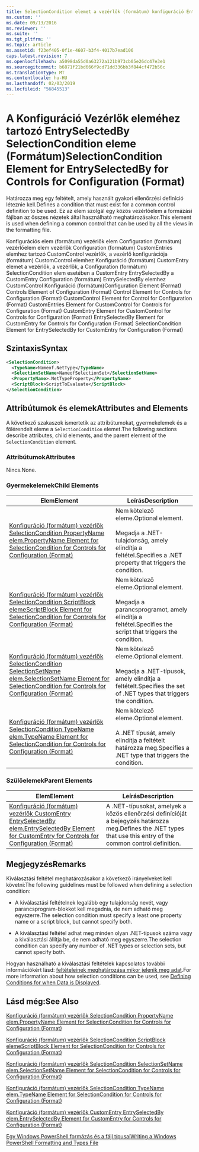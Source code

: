 ```yaml
---
title: SelectionCondition elemet a vezérlők (formátum) konfiguráció EntrySelectedBy |} A Microsoft Docs
ms.custom: ''
ms.date: 09/13/2016
ms.reviewer: ''
ms.suite: ''
ms.tgt_pltfrm: ''
ms.topic: article
ms.assetid: f23ef405-0f1e-4607-b3f4-4017b7ead106
caps.latest.revision: 7
ms.openlocfilehash: a5098da55d0a63272a121b973cb05e26dc47e3e1
ms.sourcegitcommit: b6871f21bd666f9cd71dd336bb3f844cf472b56c
ms.translationtype: MT
ms.contentlocale: hu-HU
ms.lasthandoff: 02/03/2019
ms.locfileid: "56845513"
---
```

# <a name="selectioncondition-element-for-entryselectedby-for-controls-for-configuration-format"></a><span data-ttu-id="172e4-102">A Konfiguráció Vezérlők eleméhez tartozó EntrySelectedBy SelectionCondition eleme (Formátum)</span><span class="sxs-lookup"><span data-stu-id="172e4-102">SelectionCondition Element for EntrySelectedBy for Controls for Configuration (Format)</span></span>

<span data-ttu-id="172e4-103">Határozza meg egy feltételt, amely használt gyakori ellenőrzési definíció léteznie kell.</span><span class="sxs-lookup"><span data-stu-id="172e4-103">Defines a condition that must exist for a common control definition to be used.</span></span> <span data-ttu-id="172e4-104">Ez az elem szolgál egy közös vezérlőelem a formázási fájlban az összes nézetek által használható meghatározásakor.</span><span class="sxs-lookup"><span data-stu-id="172e4-104">This element is used when defining a common control that can be used by all the views in the formatting file.</span></span>

<span data-ttu-id="172e4-105">Konfigurációs elem (formátum) vezérlők elem Configuration (formátum) vezérlőelem elem vezérlők Configuration (formátum) CustomEntries elemhez tartozó CustomControl vezérlők, a vezérlő konfigurációja (formátum) CustomControl elemhez Konfiguráció (formátum) CustomEntry elemet a vezérlők, a vezérlők, a Configuration (formátum) SelectionCondition elem esetében a CustomEntry EntrySelectedBy a CustomEntry Configuration (formátum) EntrySelectedBy elemhez CustomControl Konfiguráció (formátum)</span><span class="sxs-lookup"><span data-stu-id="172e4-105">Configuration Element (Format) Controls Element of Configuration (Format) Control Element for Controls for Configuration (Format) CustomControl Element for Control for Configuration (Format) CustomEntries Element for CustomControl for Controls for Configuration (Format) CustomEntry Element for CustomControl for Controls for Configuration (Format) EntrySelectedBy Element for CustomEntry for Controls for Configuration (Format) SelectionCondition Element for EntrySelectedBy for CustomEntry for Configuration (Format)</span></span>

## <a name="syntax"></a><span data-ttu-id="172e4-106">Szintaxis</span><span class="sxs-lookup"><span data-stu-id="172e4-106">Syntax</span></span>

```xml
<SelectionCondition>
  <TypeName>Nameof.NetType</TypeName>
  <SelectionSetName>NameofSelectionSet</SelectionSetName>
  <PropertyName>.NetTypeProperty</PropertyName>
  <ScriptBlock>ScriptToEvaluate</ScriptBlock>
</SelectionCondition>
```

## <a name="attributes-and-elements"></a><span data-ttu-id="172e4-107">Attribútumok és elemek</span><span class="sxs-lookup"><span data-stu-id="172e4-107">Attributes and Elements</span></span>

<span data-ttu-id="172e4-108">A következő szakaszok ismertetik az attribútumokat, gyermekelemek és a fölérendelt eleme a `SelectionCondition` elemet.</span><span class="sxs-lookup"><span data-stu-id="172e4-108">The following sections describe attributes, child elements, and the parent element of the `SelectionCondition` element.</span></span>

### <a name="attributes"></a><span data-ttu-id="172e4-109">Attribútumok</span><span class="sxs-lookup"><span data-stu-id="172e4-109">Attributes</span></span>

<span data-ttu-id="172e4-110">Nincs.</span><span class="sxs-lookup"><span data-stu-id="172e4-110">None.</span></span>

### <a name="child-elements"></a><span data-ttu-id="172e4-111">Gyermekelemek</span><span class="sxs-lookup"><span data-stu-id="172e4-111">Child Elements</span></span>

|<span data-ttu-id="172e4-112">Elem</span><span class="sxs-lookup"><span data-stu-id="172e4-112">Element</span></span>|<span data-ttu-id="172e4-113">Leírás</span><span class="sxs-lookup"><span data-stu-id="172e4-113">Description</span></span>|
|-------------|-----------------|
|[<span data-ttu-id="172e4-114">Konfiguráció (formátum) vezérlők SelectionCondition PropertyName elem.</span><span class="sxs-lookup"><span data-stu-id="172e4-114">PropertyName Element for SelectionCondition for Controls for Configuration (Format)</span></span>](./propertyname-element-for-selectioncondition-for-controls-for-configuration-format.md)|<span data-ttu-id="172e4-115">Nem kötelező eleme.</span><span class="sxs-lookup"><span data-stu-id="172e4-115">Optional element.</span></span><br /><br /> <span data-ttu-id="172e4-116">Megadja a .NET-tulajdonság, amely elindítja a feltétel.</span><span class="sxs-lookup"><span data-stu-id="172e4-116">Specifies a .NET property that triggers the condition.</span></span>|
|[<span data-ttu-id="172e4-117">Konfiguráció (formátum) vezérlők SelectionCondition ScriptBlock eleme</span><span class="sxs-lookup"><span data-stu-id="172e4-117">ScriptBlock Element for SelectionCondition for Controls for Configuration (Format)</span></span>](./scriptblock-element-for-selectioncondition-for-controls-for-configuration-format.md)|<span data-ttu-id="172e4-118">Nem kötelező eleme.</span><span class="sxs-lookup"><span data-stu-id="172e4-118">Optional element.</span></span><br /><br /> <span data-ttu-id="172e4-119">Megadja a parancsprogramot, amely elindítja a feltétel.</span><span class="sxs-lookup"><span data-stu-id="172e4-119">Specifies the script that triggers the condition.</span></span>|
|[<span data-ttu-id="172e4-120">Konfiguráció (formátum) vezérlők SelectionCondition SelectionSetName elem.</span><span class="sxs-lookup"><span data-stu-id="172e4-120">SelectionSetName Element for SelectionCondition for Controls for Configuration (Format)</span></span>](./selectionsetname-element-for-selectioncondition-for-controls-for-configuration-format.md)|<span data-ttu-id="172e4-121">Nem kötelező eleme.</span><span class="sxs-lookup"><span data-stu-id="172e4-121">Optional element.</span></span><br /><br /> <span data-ttu-id="172e4-122">Megadja a .NET-típusok, amely elindítja a feltételt.</span><span class="sxs-lookup"><span data-stu-id="172e4-122">Specifies the set of .NET types that triggers the condition.</span></span>|
|[<span data-ttu-id="172e4-123">Konfiguráció (formátum) vezérlők SelectionCondition TypeName elem.</span><span class="sxs-lookup"><span data-stu-id="172e4-123">TypeName Element for SelectionCondition for Controls for Configuration (Format)</span></span>](./typename-element-for-selectioncondition-for-controls-for-configuration-format.md)|<span data-ttu-id="172e4-124">Nem kötelező eleme.</span><span class="sxs-lookup"><span data-stu-id="172e4-124">Optional element.</span></span><br /><br /> <span data-ttu-id="172e4-125">A .NET típusát, amely elindítja a feltételt határozza meg.</span><span class="sxs-lookup"><span data-stu-id="172e4-125">Specifies a .NET type that triggers the condition.</span></span>|

### <a name="parent-elements"></a><span data-ttu-id="172e4-126">Szülőelemek</span><span class="sxs-lookup"><span data-stu-id="172e4-126">Parent Elements</span></span>

|<span data-ttu-id="172e4-127">Elem</span><span class="sxs-lookup"><span data-stu-id="172e4-127">Element</span></span>|<span data-ttu-id="172e4-128">Leírás</span><span class="sxs-lookup"><span data-stu-id="172e4-128">Description</span></span>|
|-------------|-----------------|
|[<span data-ttu-id="172e4-129">Konfiguráció (formátum) vezérlők CustomEntry EntrySelectedBy elem.</span><span class="sxs-lookup"><span data-stu-id="172e4-129">EntrySelectedBy Element for CustomEntry for Controls for Configuration (Format)</span></span>](./entryselectedby-element-for-customentry-for-controls-for-configuration-format.md)|<span data-ttu-id="172e4-130">A .NET-típusokat, amelyek a közös ellenőrzési definícióját a bejegyzés határozza meg.</span><span class="sxs-lookup"><span data-stu-id="172e4-130">Defines the .NET types that use this entry of the common control definition.</span></span>|

## <a name="remarks"></a><span data-ttu-id="172e4-131">Megjegyzés</span><span class="sxs-lookup"><span data-stu-id="172e4-131">Remarks</span></span>

<span data-ttu-id="172e4-132">Kiválasztási feltétel meghatározásakor a következő irányelveket kell követni:</span><span class="sxs-lookup"><span data-stu-id="172e4-132">The following guidelines must be followed when defining a selection condition:</span></span>

- <span data-ttu-id="172e4-133">A kiválasztási feltételnek legalább egy tulajdonság nevét, vagy parancsprogram-blokkot kell megadnia, de nem adható meg egyszerre.</span><span class="sxs-lookup"><span data-stu-id="172e4-133">The selection condition must specify a least one property name or a script block, but cannot specify both.</span></span>

- <span data-ttu-id="172e4-134">A kiválasztási feltétel adhat meg minden olyan .NET-típusok száma vagy a kiválasztási állítja be, de nem adható meg egyszerre.</span><span class="sxs-lookup"><span data-stu-id="172e4-134">The selection condition can specify any number of .NET types or selection sets, but cannot specify both.</span></span>

<span data-ttu-id="172e4-135">Hogyan használható a kiválasztási feltételek kapcsolatos további információkért lásd: [feltételeinek meghatározása mikor jelenik meg adat](./defining-conditions-for-displaying-data.md).</span><span class="sxs-lookup"><span data-stu-id="172e4-135">For more information about how selection conditions can be used, see [Defining Conditions for when Data is Displayed](./defining-conditions-for-displaying-data.md).</span></span>

## <a name="see-also"></a><span data-ttu-id="172e4-136">Lásd még:</span><span class="sxs-lookup"><span data-stu-id="172e4-136">See Also</span></span>

[<span data-ttu-id="172e4-137">Konfiguráció (formátum) vezérlők SelectionCondition PropertyName elem.</span><span class="sxs-lookup"><span data-stu-id="172e4-137">PropertyName Element for SelectionCondition for Controls for Configuration (Format)</span></span>](./propertyname-element-for-selectioncondition-for-controls-for-configuration-format.md)

[<span data-ttu-id="172e4-138">Konfiguráció (formátum) vezérlők SelectionCondition ScriptBlock eleme</span><span class="sxs-lookup"><span data-stu-id="172e4-138">ScriptBlock Element for SelectionCondition for Controls for Configuration (Format)</span></span>](./scriptblock-element-for-selectioncondition-for-controls-for-configuration-format.md)

[<span data-ttu-id="172e4-139">Konfiguráció (formátum) vezérlők SelectionCondition SelectionSetName elem.</span><span class="sxs-lookup"><span data-stu-id="172e4-139">SelectionSetName Element for SelectionCondition for Controls for Configuration (Format)</span></span>](./selectionsetname-element-for-selectioncondition-for-controls-for-configuration-format.md)

[<span data-ttu-id="172e4-140">Konfiguráció (formátum) vezérlők SelectionCondition TypeName elem.</span><span class="sxs-lookup"><span data-stu-id="172e4-140">TypeName Element for SelectionCondition for Controls for Configuration (Format)</span></span>](./typename-element-for-selectioncondition-for-controls-for-configuration-format.md)

[<span data-ttu-id="172e4-141">Konfiguráció (formátum) vezérlők CustomEntry EntrySelectedBy elem.</span><span class="sxs-lookup"><span data-stu-id="172e4-141">EntrySelectedBy Element for CustomEntry for Controls for Configuration (Format)</span></span>](./entryselectedby-element-for-customentry-for-controls-for-configuration-format.md)

[<span data-ttu-id="172e4-142">Egy Windows PowerShell formázás és a fájl típusai</span><span class="sxs-lookup"><span data-stu-id="172e4-142">Writing a Windows PowerShell Formatting and Types File</span></span>](./writing-a-powershell-formatting-file.md)
